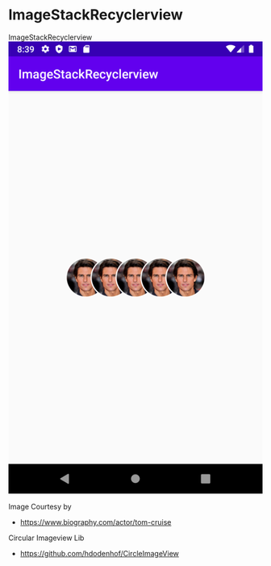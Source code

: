 # ImageStackRecyclerview
ImageStackRecyclerview
![image](https://github.com/pawarlalit29/ImageStackRecyclerview/blob/master/device-2020-03-19-203951.png)


Image Courtesy by
- https://www.biography.com/actor/tom-cruise

Circular Imageview Lib
- https://github.com/hdodenhof/CircleImageView
